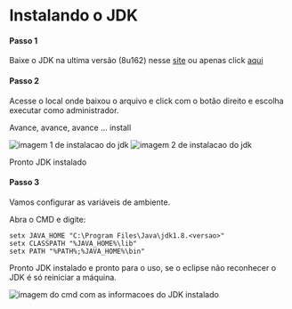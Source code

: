 # Instalando o JDK

#### Passo 1

Baixe o JDK na ultima versão (8u162) nesse [site](http://www.oracle.com/technetwork/java/javase/downloads/jdk8-downloads-2133151.html) ou apenas click [aqui](http://download.oracle.com/otn-pub/java/jdk/8u162-b12/0da788060d494f5095bf8624735fa2f1/jdk-8u162-windows-x64.exe)

#### Passo 2

Acesse o local onde baixou o arquivo e click com o botão direito e escolha executar como administrador.

Avance, avance, avance ... install

![imagem 1 de instalacao do jdk](https://github.com/nosrednawall/Faculdade-Projeto-Integrador-5P/blob/master/Documentacao/DevOps/ConfiguracoesPersonalizadas/imagens/jdk1.png?raw=true)
![imagem 2 de instalacao do jdk](https://github.com/nosrednawall/Faculdade-Projeto-Integrador-5P/blob/master/Documentacao/DevOps/ConfiguracoesPersonalizadas/imagens/jdk2.png?raw=true)

Pronto JDK instalado

#### Passo 3

Vamos configurar as variáveis de ambiente.

Abra o CMD e digite:

<!-- language: shell -->
    setx JAVA_HOME "C:\Program Files\Java\jdk1.8.<versao>"
    setx CLASSPATH "%JAVA_HOME%\lib"
    setx PATH "%PATH%;%JAVA_HOME%\bin"
<!-- language: shell -->

Pronto JDK instalado e pronto para o uso, se o eclipse não reconhecer o JDK é só reiniciar a máquina.

![imagem do cmd com as informacoes do JDK instalado](https://github.com/nosrednawall/Faculdade-Projeto-Integrador-5P/blob/master/Documentacao/DevOps/ConfiguracoesPersonalizadas/imagens/jdk7.png?raw=true)
